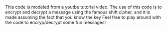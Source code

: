 This code is modeled from a youtbe tutorial video. 
The use of this code is to encrypt and decrypt a message using the famous shift cipher, and it is made assuming the fact that you know the key
Feel free to play around with the code to encryp/decrypt some fun messages!
